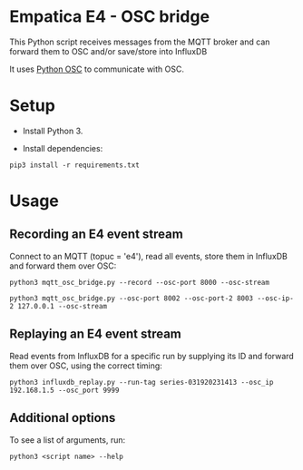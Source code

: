 # Empatica E4 - OSC bridge

This Python script receives messages from the MQTT broker and can forward them to OSC and/or save/store into InfluxDB

It uses [Python OSC](https://pypi.org/project/python-osc/) to communicate with OSC.

# Setup

- Install Python 3.

- Install dependencies:
```
pip3 install -r requirements.txt
```

# Usage

## Recording an E4 event stream

Connect to an MQTT (topuc = 'e4'), read all events, store them in InfluxDB and forward them over OSC:

```
python3 mqtt_osc_bridge.py --record --osc-port 8000 --osc-stream

python3 mqtt_osc_bridge.py --osc-port 8002 --osc-port-2 8003 --osc-ip-2 127.0.0.1 --osc-stream
 ```

## Replaying an E4 event stream

Read events from InfluxDB for a specific run by supplying its ID and forward them over OSC, using the correct timing:

```
python3 influxdb_replay.py --run-tag series-031920231413 --osc_ip 192.168.1.5 --osc_port 9999
```

## Additional options

To see a list of arguments, run:

```
python3 <script name> --help
```

